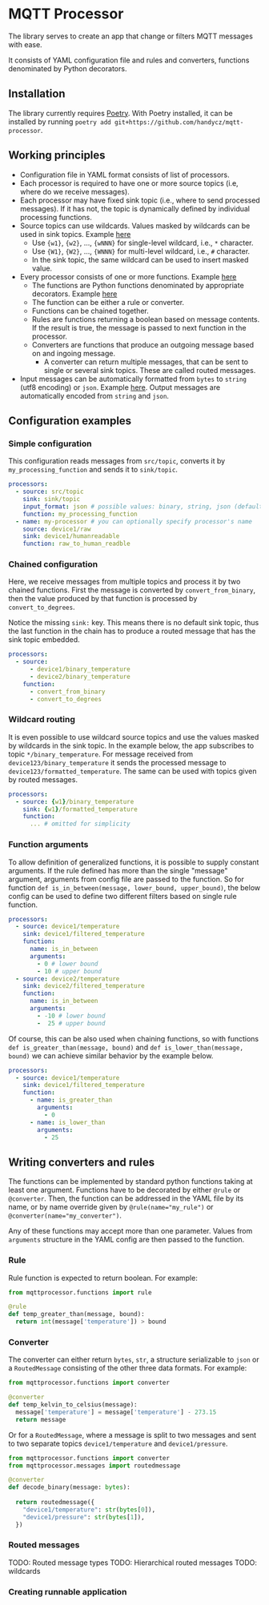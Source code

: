 # MQTT Processor
The library serves to create an app that change or filters MQTT messages with ease. 

It consists of YAML configuration file and rules and converters, functions denominated by Python decorators.

## Installation
The library currently requires [Poetry](https://github.com/python-poetry/poetry). With Poetry installed, it can be 
installed by running `poetry add git+https://github.com/handycz/mqtt-processor`.

## Working principles
- Configuration file in YAML format consists of list of processors.
- Each processor is required to have one or more source topics (i.e, where do we receive messages).
- Each processor may have fixed sink topic (i.e., where to send processed messages). If it has not, the topic 
  is dynamically defined by individual processing functions.
- Source topics can use wildcards. Values masked by wildcards can be used in sink topics. Example
  [here](#wildcard-routing)
  - Use `{w1}`, `{w2}`, ..., `{wNNN}` for single-level wildcard, i.e., `*` character. 
  - Use `{W1}`, `{W2}`, ..., `{WNNN}` for multi-level wildcard, i.e., `#` character.
  - In the sink topic, the same wildcard can be used to insert masked value.
- Every processor consists of one or more functions. Example [here](#chained-configuration)
  - The functions are Python functions denominated by appropriate decorators. 
    Example [here](#writing-converters-and-rules)  
  - The function can be either a rule or converter.
  - Functions can be chained together.
  - Rules are functions returning a boolean based on message contents. If the result is true, the message is passed 
    to next function in the processor. 
  - Converters are functions that produce an outgoing message based on and ingoing message. 
    - A converter can return multiple messages, that can be sent to single or several sink topics. These are called 
    routed messages.
- Input messages can be automatically formatted from `bytes` to `string` (utf8 encoding) or `json`. 
  Example [here](#simple-configuration). Output messages are automatically encoded from `string` and `json`.

## Configuration examples
### Simple configuration
This configuration reads messages from `src/topic`, converts it by `my_processing_function` and sends 
it to `sink/topic`.
```yaml
processors:
  - source: src/topic
    sink: sink/topic
    input_format: json # possible values: binary, string, json (default - json)
    function: my_processing_function
  - name: my-processor # you can optionally specify processor's name 
    source: device1/raw
    sink: device1/humanreadable
    function: raw_to_human_readble
```

### Chained configuration
Here, we receive messages from multiple topics and process it by two chained functions. First the message is converted
by `convert_from_binary`, then the value produced by that function is processed by `convert_to_degrees`. 

Notice the missing `sink:` key. This means there is no default sink topic, thus the last function 
in the chain has to produce a routed message that has the sink topic embedded. 
```yaml
processors:
  - source: 
      - device1/binary_temperature
      - device2/binary_temperature
    function: 
      - convert_from_binary
      - convert_to_degrees
```

### Wildcard routing
It is even possible to use wildcard source topics and use the values masked by wildcards in the sink topic.
In the example below, the app subscribes to topic `*/binary_temperature`. For message received from 
`device123/binary_temperature` it sends the processed message to `device123/formatted_temperature`. The same can be 
used with topics given by routed messages.
```yaml
processors:
  - source: {w1}/binary_temperature
    sink: {w1}/formatted_temperature
    function:
      ... # omitted for simplicity
```

### Function arguments
To allow definition of generalized functions, it is possible to supply constant arguments. If the rule defined has
more than the single "message" argument, arguments from config file are passed to the function. So for function
`def is_in_between(message, lower_bound, upper_bound)`, the below config can be used to define two different filters
based on single rule function.
```yaml
processors:
  - source: device1/temperature
    sink: device1/filtered_temperature
    function: 
      name: is_in_between
      arguments:
        - 0 # lower bound
        - 10 # upper bound
  - source: device2/temperature
    sink: device2/filtered_temperature
    function: 
      name: is_in_between
      arguments:
        - -10 # lower bound
        -  25 # upper bound
```

Of course, this can be also used when chaining functions, so with functions `def is_greater_than(message, bound)` and
`def is_lower_than(message, bound)` we can achieve similar behavior by the example below.
```yaml
processors:
  - source: device1/temperature
    sink: device1/filtered_temperature
    function:
      - name: is_greater_than
        arguments:
          - 0
      - name: is_lower_than
        arguments:
          - 25
```


## Writing converters and rules
The functions can be implemented by standard python functions taking at least one argument. Functions have to be
decorated by either `@rule` or `@converter`. Then, the function can be addressed in the YAML file by its name, or by 
name override given by `@rule(name="my_rule")` or `@converter(name="my_converter")`. 

Any of these functions may accept more than one parameter. Values from `arguments` structure in the YAML
config are then passed to the function.

### Rule
Rule function is expected to return boolean. For example:
```python
from mqttprocessor.functions import rule

@rule
def temp_greater_than(message, bound):
  return int(message['temperature']) > bound
```


### Converter
The converter can either return `bytes`, `str`, a structure serializable to `json` or a `RoutedMessage` consisting 
of the other three data formats. For example:

```python
from mqttprocessor.functions import converter

@converter
def temp_kelvin_to_celsius(message):
  message['temperature'] = message['temperature'] - 273.15
  return message
```

Or for a `RoutedMessage`, where a message is split to two messages and sent to two separate topics
`device1/temperature` and `device1/pressure`.

```python
from mqttprocessor.functions import converter
from mqttprocessor.messages import routedmessage

@converter
def decode_binary(message: bytes):
  
  return routedmessage({
    "device1/temperature": str(bytes[0]),
    "device1/pressure": str(bytes[1]),
  })
```


### Routed messages
TODO: Routed message types
TODO: Hierarchical routed messages
TODO: wildcards

### Creating runnable application
